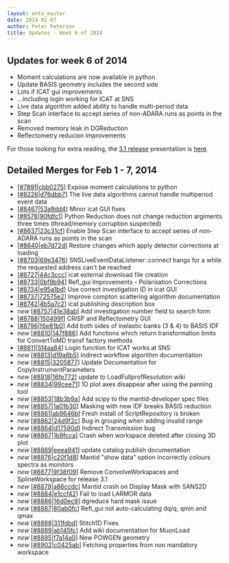 ```yaml
---
layout: onto_master
date: 2014-02-07
author: Peter Peterson
title: Updates - Week 6 of 2014
---
```

Updates for week 6 of 2014
--------------------------
* Moment calculations are now available in python
* Update BASIS geometry includes the second side
* Lots if ICAT gui improvements
* ...including login working for ICAT at SNS
* Live data algorithm added ability to handle multi-period data
* Step Scan interface to accept series of non-ADARA runs as points in the scan
* Removed memory leak in DGReduction
* Reflectometry reducion improvements

For those looking for extra reading, the [3.1 release](https://github.com/mantidproject/mantid/releases/tag/v3.1.0) 
presentation is
[here](https://github.com/mantidproject/documents/tree/master/Presentations/Release%20Presentations/3.1).

Detailed Merges for Feb 1 - 7, 2014
-----------------------------------
* \[[#7891](http://trac.mantidproject.org/mantid/ticket/7891)|[cbb0275](https://github.com/mantidproject/mantid/commit/cbb02751468c4a5d4d71804cc3e33c4bf82a43e3)\] Expose moment calculations to python
* \[[#8226](http://trac.mantidproject.org/mantid/ticket/8226)|[d76dbb7](https://github.com/mantidproject/mantid/commit/d76dbb79d1f71b609adc8c331925a38a9bffb187)\] The live data algorithms cannot handle multiperiod event data
* \[[#8467](http://trac.mantidproject.org/mantid/ticket/8467)|[53a9dd4](https://github.com/mantidproject/mantid/commit/53a9dd49fd71b4191677b3c2aa79397b46abeac5)\] Minor icat GUI fixes
* \[[#8578](http://trac.mantidproject.org/mantid/ticket/8578)|[90fdfc1](https://github.com/mantidproject/mantid/commit/90fdfc1e40e36a69bcfb85e26e079d6a719fc319)\] Python Reduction does not change reduction argiments three times (thread/memory corruption suspected)
* \[[#8637](http://trac.mantidproject.org/mantid/ticket/8637)|[23c31cf](https://github.com/mantidproject/mantid/commit/23c31cf1e1a374180f6c21cd55787545abd5a3e4)\] Enable Step Scan interface to accept series of non-ADARA runs as points in the scan
* \[[#8640](http://trac.mantidproject.org/mantid/ticket/8640)|[eb7d72d](https://github.com/mantidproject/mantid/commit/eb7d72da85ee29a5550f68c2d44dbe2ea5fb534f)\] Restore changes which  apply detector corrections at loading
* \[[#8703](http://trac.mantidproject.org/mantid/ticket/8703)|[69e3476](https://github.com/mantidproject/mantid/commit/69e3476aaecdd119559cb15119afde2f7cb3d4c6)\] SNSLiveEventDataListener::connect hangs for a while the requested address can't be reached
* \[[#8727](http://trac.mantidproject.org/mantid/ticket/8727)|[44c3ccc](https://github.com/mantidproject/mantid/commit/44c3ccc11795a4bd7c05e7955087fb56755d4416)\] icat external download file creation
* \[[#8733](http://trac.mantidproject.org/mantid/ticket/8733)|[0bf9b94](https://github.com/mantidproject/mantid/commit/0bf9b940ba480ba3596a69ecc915c5e14f5e09b2)\] Refl_gui Improvements - Polarisation Corrections
* \[[#8734](http://trac.mantidproject.org/mantid/ticket/8734)|[e95a1bd](https://github.com/mantidproject/mantid/commit/e95a1bdfff25c236f1c745be6fb0ac71da093fc9)\] Use correct investigation ID in icat GUI
* \[[#8737](http://trac.mantidproject.org/mantid/ticket/8737)|[72575e2](https://github.com/mantidproject/mantid/commit/72575e29fb9a0316299ce568a628aa60b8833e43)\] Improve compton scattering algorithm documentation
* \[[#8742](http://trac.mantidproject.org/mantid/ticket/8742)|[4b5a7c2](https://github.com/mantidproject/mantid/commit/4b5a7c22381aa05bdb096c7c9cf6de7e48147313)\] icat publishing description box
* *new* \[[#8757](http://trac.mantidproject.org/mantid/ticket/8757)|[41e38ab](https://github.com/mantidproject/mantid/commit/41e38ab4bfd88c90634f75a8d3a6a78dc5f3c18b)\] Add investigation number field to search form
* \[[#8788](http://trac.mantidproject.org/mantid/ticket/8788)|[150499f](https://github.com/mantidproject/mantid/commit/150499fa02eecb5e21f9f680027edf3c5b1c3e25)\] CRISP and Reflectometry GUI
* \[[#8796](http://trac.mantidproject.org/mantid/ticket/8796)|[f6e81b0](https://github.com/mantidproject/mantid/commit/f6e81b0e390a0668112677c6f70cab8c521d7b7e)\] Add both sides of inelastic banks (3 &amp; 4) to BASIS IDF
* *new* \[[#8810](http://trac.mantidproject.org/mantid/ticket/8810)|[147f886](https://github.com/mantidproject/mantid/commit/147f88609eebaabc501f8201d8bffea404816023)\] Add functions which return transformation limits for ConvertToMD transf factory methods
* \[[#8811](http://trac.mantidproject.org/mantid/ticket/8811)|[5f4aa84](https://github.com/mantidproject/mantid/commit/5f4aa8457c5e251946a2446a19d458ffffc0de35)\] Login function for ICAT works at SNS
* *new* \[[#8813](http://trac.mantidproject.org/mantid/ticket/8813)|[d19a6b5](https://github.com/mantidproject/mantid/commit/d19a6b567fb6035174d466b719dfc5c68e6f9e57)\] Indirect workflow algorithm documentation
* *new* \[[#8815](http://trac.mantidproject.org/mantid/ticket/8815)|[3205877](https://github.com/mantidproject/mantid/commit/3205877e87b2168319952e58197774bde2a1d12e)\] Update Documentation for CopyInstrumentParameters
* *new* \[[#8818](http://trac.mantidproject.org/mantid/ticket/8818)|[16fe772](https://github.com/mantidproject/mantid/commit/16fe7722895ab656d782aa42a7ed73375eba360f)\] update to LoadFullprofResolution wiki
* *new* \[[#8834](http://trac.mantidproject.org/mantid/ticket/8834)|[99cee71](https://github.com/mantidproject/mantid/commit/99cee71d781f1a770947f95dafb8c9d081194840)\] 1D plot axes disappear after using the panning tool
* *new* \[[#8853](http://trac.mantidproject.org/mantid/ticket/8853)|[18b3b9a](https://github.com/mantidproject/mantid/commit/18b3b9aece0d9070acfc64bfa850a9a1f94c073e)\] Add scipy to the mantid-developer spec files
* *new* \[[#8857](http://trac.mantidproject.org/mantid/ticket/8857)|[1a01b30](https://github.com/mantidproject/mantid/commit/1a01b30a53a1d337a8f99788105b1a8475861716)\] Masking with new IDF breaks BASIS reduction
* *new* \[[#8861](http://trac.mantidproject.org/mantid/ticket/8861)|[ab9646b](https://github.com/mantidproject/mantid/commit/ab9646b3bf7f36281f09f0b0cdc77392efa64da6)\] Fresh install of ScriptRepository is broken
* *new* \[[#8862](http://trac.mantidproject.org/mantid/ticket/8862)|[24d9f2c](https://github.com/mantidproject/mantid/commit/24d9f2c2d99153e854cd0318ba9642313055dab2)\] Bug in grouping when adding invalid range
* *new* \[[#8864](http://trac.mantidproject.org/mantid/ticket/8864)|[d17590d](https://github.com/mantidproject/mantid/commit/d17590df501912f7bd5be173b7a6d3ffe377050f)\] Indirect Transmission bug
* *new* \[[#8867](http://trac.mantidproject.org/mantid/ticket/8867)|[1b9fcca](https://github.com/mantidproject/mantid/commit/1b9fccadafbba5d1d43491994d896e120a452de0)\] Crash when workspace deleted after closing 3D plot
* *new* \[[#8869](http://trac.mantidproject.org/mantid/ticket/8869)|[eeea941](https://github.com/mantidproject/mantid/commit/eeea941a4a7e9a4e13410131c204e917472edfbb)\] update catalog publish documentation
* *new* \[[#8876](http://trac.mantidproject.org/mantid/ticket/8876)|[c20f1d8](https://github.com/mantidproject/mantid/commit/c20f1d8967877628e61f869733f9cfba1d475c7b)\] Mantid "show data" option incorrectly colours spectra as monitors
* *new* \[[#8877](http://trac.mantidproject.org/mantid/ticket/8877)|[9f38f09](https://github.com/mantidproject/mantid/commit/9f38f09886f02949312356b0d227bf23d114cb6e)\] Remove ConvolveWorkspaces and SplineWorkspace for release 3.1
* *new* \[[#8879](http://trac.mantidproject.org/mantid/ticket/8879)|[a86ccdc](https://github.com/mantidproject/mantid/commit/a86ccdc1bcd29de10fef2880cb2ce6844cfff705)\] Mantid crash on Display Mask with SANS2D
* *new* \[[#8884](http://trac.mantidproject.org/mantid/ticket/8884)|[e1ccf42](https://github.com/mantidproject/mantid/commit/e1ccf42fa4a731eba118b811635691971eaebb3b)\] Fail to load LARMOR data
* *new* \[[#8886](http://trac.mantidproject.org/mantid/ticket/8886)|[16d0ec9](https://github.com/mantidproject/mantid/commit/16d0ec901173986704863ce7af20bb56e80dd0ff)\] dgreduce hard mask issue
* *new* \[[#8887](http://trac.mantidproject.org/mantid/ticket/8887)|[80ab0fc](https://github.com/mantidproject/mantid/commit/80ab0fc39b79f178f756b09b0d3a290c8a56fac2)\] Refl_gui not auto-calculating dq/q, qmin and qmax
* *new* \[[#8888](http://trac.mantidproject.org/mantid/ticket/8888)|[311fdbd](https://github.com/mantidproject/mantid/commit/311fdbd8ee660221074c0c7ef431f51823b35e21)\] Stitch1D Fixes
* *new* \[[#8889](http://trac.mantidproject.org/mantid/ticket/8889)|[ab145fc](https://github.com/mantidproject/mantid/commit/ab145fc021c5485eaf87e7fa51d0e2463c3c7530)\] Add wiki documentation for MuonLoad
* *new* \[[#8895](http://trac.mantidproject.org/mantid/ticket/8895)|[f7a14a0](https://github.com/mantidproject/mantid/commit/f7a14a0005790b00022258ce0015b48fc9ef627f)\] New POWGEN geometry
* *new* \[[#8902](http://trac.mantidproject.org/mantid/ticket/8902)|[c0425ab](https://github.com/mantidproject/mantid/commit/c0425abaa243037cab7655d27ca4c91ae36837a8)\] Fetching properties from non mandatory workspace
